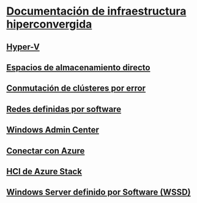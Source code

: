 # [Documentación de infraestructura hiperconvergida](index.yml)
## [Hyper-V](../virtualization/hyper-v/index.md)
## [Espacios de almacenamiento directo](../storage/storage-spaces/storage-spaces-direct-overview.md)
## [Conmutación de clústeres por error](../failover-clustering/failover-clustering-overview.md)
## [Redes definidas por software](https://docs.microsoft.com/windows-server/networking/sdn/)
## [Windows Admin Center](../manage/windows-admin-center/overview.md)
## [Conectar con Azure](../azure-hybrid-services/index.md)
## [HCI de Azure Stack](../azure-stack-hci/index.md)
## [Windows Server definido por Software (WSSD)](https://www.microsoft.com/en-us/cloud-platform/software-defined-datacenter)
